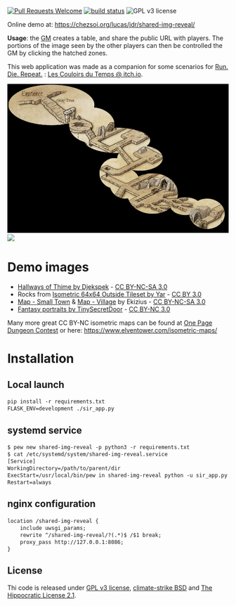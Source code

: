 [![Pull Requests Welcome](https://img.shields.io/badge/PRs-welcome-brightgreen.svg?style=flat)](http://makeapullrequest.com)
[![build status](https://github.com/Lucas-C/shared-img-reveal/workflows/build/badge.svg)](https://github.com/Lucas-C/shared-img-reveal/actions?query=workflow%3Abuild)
![GPL v3 license](https://img.shields.io/badge/License-GPL%20v3-blue.svg)

Online demo at: <https://chezsoi.org/lucas/jdr/shared-img-reveal/>

**Usage**: the [GM](https://en.wikipedia.org/wiki/Gamemaster) creates a table, and share the public URL with players.
The portions of the image seen by the other players can then be controlled the GM by clicking the hatched zones.

This web application was made as a companion for some scenarios for [Run. Die. Repeat.](https://labrysgames.itch.io/run-die-repeat) : [Les Couloirs du Temps @ itch.io](https://lucas-c.itch.io/les-couloirs-du-temps).

![](demo.png)
![](https://lucas-c.github.io/jdr/RunDieRepeat/EnqueteAuVillage-small.jpg)

# Demo images
- [Hallways of Thime by Djekspek](https://www.deviantart.com/djekspek/art/Hallways-of-Thime-208976938) - [CC BY-NC-SA 3.0](https://creativecommons.org/licenses/by-nc-sa/3.0/)
- Rocks from [Isometric 64x64 Outside Tileset by Yar](https://opengameart.org/content/isometric-64x64-outside-tileset) - [CC BY 3.0](https://creativecommons.org/licenses/by/3.0/)
- [Map - Small Town](https://www.deviantart.com/ekizius/art/Map-Small-Town-795100291) & [Map - Village](https://www.deviantart.com/ekizius/art/Map-Village-795100444) by Ekizius - [CC BY-NC-SA 3.0](https://creativecommons.org/licenses/by-nc-sa/3.0/)
- [Fantasy portraits by TinySecretDoor](https://www.deviantart.com/tinysecretdoor/gallery/52921157/fantasy-portraits) - [CC BY-NC 3.0](https://creativecommons.org/licenses/by-nc/3.0/)

Many more great CC BY-NC isometric maps can be found at [One Page Dungeon Contest](https://www.dungeoncontest.com/) or here: https://www.elventower.com/isometric-maps/
<!-- Other great illustrations:
* https://www.reddit.com/r/battlemaps/comments/lqf3yz/epic_isometric_crystal_dungeon/
* https://www.reddit.com/r/FantasyMaps/comments/l3g2os/secret_city_settlement_map/
* Rudok's Tavern | Main Hall isometric map : https://i.redd.it/0wbqhfakpfl61.jpg
* https://i.redd.it/ugtywg3wejs61.jpg -> explo post-apo ?
-->

# Installation

## Local launch

    pip install -r requirements.txt
    FLASK_ENV=development ./sir_app.py

## systemd service

    $ pew new shared-img-reveal -p python3 -r requirements.txt
    $ cat /etc/systemd/system/shared-img-reveal.service
    [Service]
    WorkingDirectory=/path/to/parent/dir
    ExecStart=/usr/local/bin/pew in shared-img-reveal python -u sir_app.py
    Restart=always

## nginx configuration

    location /shared-img-reveal {
        include uwsgi_params;
        rewrite ^/shared-img-reveal/?(.*)$ /$1 break;
        proxy_pass http://127.0.0.1:8086;
    }

## License
Thi code is released under [GPL v3 license](https://www.gnu.org/licenses/gpl-3.0.en.html),
[climate-strike BSD](https://github.com/climate-strike/license/blob/master/licenses/BSD)
and [The Hippocratic License 2.1](https://firstdonoharm.dev).
